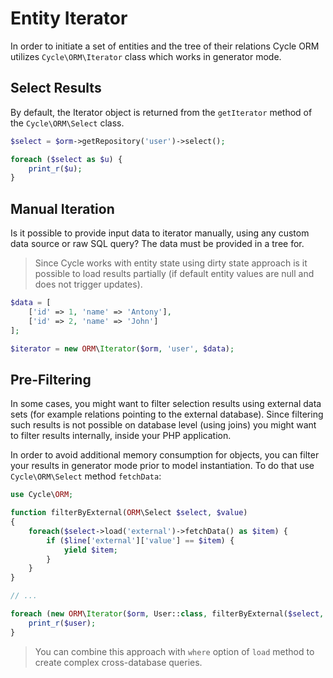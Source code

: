# Entity Iterator
In order to initiate a set of entities and the tree of their relations Cycle ORM utilizes `Cycle\ORM\Iterator` class which works
in generator mode.

## Select Results
By default, the Iterator object is returned from the `getIterator` method of the `Cycle\ORM\Select` class.

```php
$select = $orm->getRepository('user')->select();

foreach ($select as $u) {
    print_r($u);
}
```

## Manual Iteration
Is it possible to provide input data to iterator manually, using any custom data source or raw SQL query? The data must be provided in a tree for.

> Since Cycle works with entity state using dirty state approach is it possible to load results partially (if default entity values
are null and does not trigger updates).

```php
$data = [
    ['id' => 1, 'name' => 'Antony'],
    ['id' => 2, 'name' => 'John']
];

$iterator = new ORM\Iterator($orm, 'user', $data);
```

## Pre-Filtering
In some cases, you might want to filter selection results using external data sets (for example relations pointing to the external database).
Since filtering such results is not possible on database level (using joins) you might want to filter results internally, inside your PHP
application.

In order to avoid additional memory consumption for objects, you can filter your results in generator mode prior to model instantiation.
To do that use `Cycle\ORM\Select` method `fetchData`:

```php
use Cycle\ORM;

function filterByExternal(ORM\Select $select, $value)
{
    foreach($select->load('external')->fetchData() as $item) {
        if ($line['external']['value'] == $item) {
            yield $item;
        }
    }
}

// ...

foreach (new ORM\Iterator($orm, User::class, filterByExternal($select, $value)) as $user) {
    print_r($user);
}
```

> You can combine this approach with `where` option of `load` method to create complex cross-database queries.
